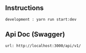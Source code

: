 ## Instructions

`development : yarn run start:dev`

## Api Doc (Swagger)
`url: http://localhost:3000/api/v1/`

